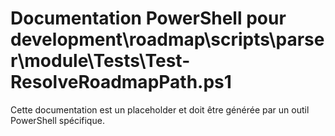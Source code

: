 # Documentation PowerShell pour development\roadmap\scripts\parser\module\Tests\Test-ResolveRoadmapPath.ps1

Cette documentation est un placeholder et doit être générée par un outil PowerShell spécifique.
